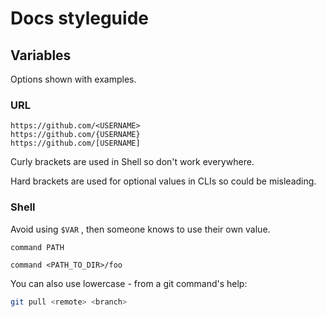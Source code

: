 # Docs styleguide

## Variables

Options shown with examples.

### URL

```
https://github.com/<USERNAME>
https://github.com/{USERNAME}
https://github.com/[USERNAME]
```

Curly brackets are used in Shell so don't work everywhere.

Hard brackets are used for optional values in CLIs so could be misleading.


### Shell

Avoid using `$VAR` , then someone knows to use their own value.

```
command PATH
```

```
command <PATH_TO_DIR>/foo
```

You can also use lowercase - from a git command's help:

```sh
git pull <remote> <branch>
```
<!--stackedit_data:
eyJoaXN0b3J5IjpbMTY0NDQ4ODU3NCwtODE5NTMzODUyXX0=
-->